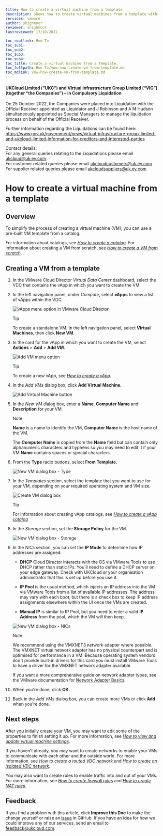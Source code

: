 ```yaml
---
title: How to create a virtual machine from a template
description: Shows how to create virtual machines from a template within VMware Cloud Director
services: vmware
author: shighmoor
reviewer: shighmoor
lastreviewed: 17/10/2022

toc_rootlink: How To
toc_sub1:
toc_sub2:
toc_sub3:
toc_sub4:
toc_title: Create a virtual machine from a template
toc_fullpath: How To/vmw-how-create-vm-from-template.md
toc_mdlink: vmw-how-create-vm-from-template.md
---
```


#### UKCloud Limited (“UKC”) and Virtual Infrastructure Group Limited (“VIG”) (together “the Companies”) – in Compulsory Liquidation

On 25 October 2022, the Companies were placed into Liquidation with the Official Receiver appointed as Liquidator and J Robinson and A M Hudson simultaneously appointed as Special Managers to manage the liquidation process on behalf of the Official Receiver.

Further information regarding the Liquidations can be found here: <https://www.gov.uk/government/news/virtual-infrastructure-group-limited-and-ukcloud-limited-information-for-creditors-and-interested-parties>

Contact details:<br>
For any general queries relating to the Liquidations please email <ukcloud@uk.ey.com><br>
For customer related queries please email <ukcloudcustomers@uk.ey.com><br>
For supplier related queries please email <ukcloudsuppliers@uk.ey.com>

# How to create a virtual machine from a template

## Overview

To simplify the process of creating a virtual machine (VM), you can use a pre-built VM template from a catalog.

For information about catalogs, see [*How to create a catalog*](vmw-how-create-catalog.md). For information about creating a VM from scratch, see [*How to create a VM from scratch*](vmw-how-create-vm-from-scratch.md).

## Creating a VM from a template

1. In the VMware Cloud Director *Virtual Data Center* dashboard, select the VDC that contains the vApp in which you want to create the VM.

2. In the left navigation panel, under *Compute*, select **vApps** to view a list of vApps within the VDC.

   ![vApps menu option in VMware Cloud Director](images/vmw-mnu-vapps-vcd10.3.png)

   > [!TIP]
   > To create a standalone VM, in the left navigation panel, select **Virtual Machines**, then click **New VM**.

3. In the card for the vApp in which you want to create the VM, select **Actions** > **Add** > **Add VM**.

   ![Add VM menu option](images/vmw-vapp-mnu-add-vm-vcd10.3.png)

   > [!TIP]
   > To create a new vApp, see [*How to create a vApp*](vmw-how-create-vapp.md).

4. In the *Add VMs* dialog box, click **Add Virtual Machine**.

   ![Add Virtual Machine button](images/vmw-vapp-btn-add-vm-vcd10.3.png)

5. In the *New VM* dialog box, enter a **Name**, **Computer Name** and **Description** for your VM.

   > [!NOTE]
   > **Name** is a name to identify the VM, **Computer Name** is the host name of the VM.
   >
   > The **Computer Name** is copied from the **Name** field but can contain only alphanumeric characters and hyphens so you may need to edit it if your VM **Name** contains spaces or special characters.

6. From the **Type** radio buttons, select **From Template**.

   ![New VM dialog box - Type](images/vmw-vm-dlg-new-vm-template-vcd10.3-type.png)

7. In the *Templates* section, select the template that you want to use for your VM, depending on your required operating system and VM size.

    ![Create VM dialog box](images/vmw-vm-dlg-new-vm-template-vcd10.3-template.png)

    > [!TIP]
    > For information about creating vApp catalogs, see [*How to create a vApp catalog*](vmw-how-create-catalog.md)

8. In the *Storage* section, set the **Storage Policy** for the VM.

   ![New VM dialog box - Storage](images/vmw-vm-dlg-new-vm-template-vcd10.3-storage.png)

9. In the *NICs* section, you can set the **IP Mode** to determine how IP addresses are assigned:

    - **DHCP** Cloud Director interacts with the OS via VMware Tools to use DHCP rather than static IPs. You'll need to define a DHCP server on your edge gateway. Check with UKCloud or your organisation administrator that this is set up before you use it.

    - **IP Pool** is the usual method, which injects an IP address into the VM via VMware Tools from a list of available IP addresses. The address may vary with each boot, but there is a check box to keep IP address assignments elsewhere within the UI once the VMs are
    created.

    - **Manual IP** is similar to IP Pool, but you need to enter a valid **IP Address** from the pool, which the VM will then keep.

    ![New VM dialog box - NICs](images/vmw-vm-dlg-new-vm-template-vcd10.3-network.png)

    > [!NOTE]
    > We recommend using the VMXNET3 network adapter where possible. The VMXNET virtual network adapter has no physical counterpart and is optimised for performance in a VM. Because operating system vendors don't provide built-in drivers for this card you must install VMware Tools to have a driver for the VMXNET network adapter available.
    >
    > If you want a more comprehensive guide on network adapter types, see the VMware documentation for [Network Adapter Basics](https://docs.vmware.com/en/VMware-vSphere/7.0/com.vmware.vsphere.vm_admin.doc/GUID-AF9E24A8-2CFA-447B-AC83-35D563119667.html).

10. When you're done, click **OK**.

11. Back in the *Add VMs* dialog box, you can create more VMs or click **Add** when you're done.

## Next steps

After you initially create your VM, you may want to edit some of the properties to finish setting it up. For more information, see [*How to view and update virtual machine settings*](vmw-how-update-vm-settings.md).

If you haven't already, you may want to create networks to enable your VMs to communicate with each other and the outside world. For more information, see [*How to create a routed VDC network*](vmw-how-create-routed-network.md) and [*How to create an isolated VDC network*](vmw-how-create-isolated-network.md).

You may also want to create rules to enable traffic into and out of your VMs. For more information, see [*How to create firewall rules*](vmw-how-create-firewall-rules.md) and [*How to create NAT rules*](vmw-how-create-nat-rules.md).

## Feedback

If you find a problem with this article, click **Improve this Doc** to make the change yourself or raise an [issue](https://github.com/UKCloud/documentation/issues) in GitHub. If you have an idea for how we could improve any of our services, send an email to <feedback@ukcloud.com>.

